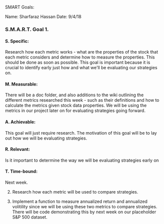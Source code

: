 SMART Goals:

Name: Sharfaraz Hassan 
Date: 9/4/18 

### S.M.A.R.T. Goal 1.

#### S. Specific: 

Research how each metric works - what are the properties of the stock that each metric considers and determine how to measure the properties. This should be done as soon as possible. This goal is important because it is crucial to identify early just how and what we'll be evaluating our strategies on. 

#### M. Measurable: 

There will be a doc folder, and also additions to the wiki outlining the different metrics researched this week - such as their definitions and how to calculate the metrics given stock data properties. We will be using the metrics in our project later on for evaluating strategies going forward. 

#### A. Achievable: 

This goal will just require research. The motivation of this goal will be to lay out how we will be evaluating strategies. 

#### R. Relevant:

Is it important to determine the way we will be evaluating strategies early on 

#### T. Time-bound: 

Next week. 

2) Research how each metric will be used to compare strategies. 

3) Implement a function to measure annualized return and annualized volitility since we will be using these two metrics 
to compare strategies. There will be code demonstrating this by next week on our placeholder S&P 500 dataset. 
